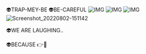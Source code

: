 👽TRAP-MEY-BE
👽BE-CAREFUL
![IMG](https://thumbs.gfycat.com/CleanSmugCod-max-1mb.gif)
![IMG](https://i.imgur.com/FJNnQFp.gif)
![IMG](https://i.imgur.com/pjEO5JX.gif)
![Screenshot_20220802-151142](https://user-images.githubusercontent.com/20098740/182339482-4a2d00ae-1a9c-4a27-a45f-fdd42983b451.jpg)

👽WE ARE LAUGHING..

👽BECAUSE 👉🤳

